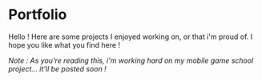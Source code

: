 # Portfolio

Hello ! Here are some projects I enjoyed working on, or that i'm proud of.
I hope you like what you find here !

<i> Note : As you're reading this, i'm working hard on my mobile game school project... it'll be posted soon !
